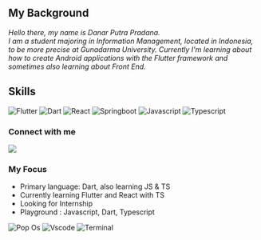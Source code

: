 <!-- ![Danar Putra github stats](https://github-readme-stats.vercel.app/api?username=pradana4648&show_icons=true) -->
<!-- [![Top Langs](https://github-readme-stats.vercel.app/api/top-langs/?username=pradana4648&layout=compact&theme=jolly)](https://github.com/anuraghazra/github-readme-stats) -->


<!-- [![Wakatime Status](https://github-readme-stats.vercel.app/api/wakatime?username=@pradana4648)](https://github.com/anuraghazra/github-readme-stats) -->
## My Background

*Hello there, my name is Danar Putra Pradana. <br>
I am a student majoring in Information Management, located in Indonesia, to be more precise at Gunadarma University.
Currently I'm learning about how to create Android applications with the Flutter framework and sometimes also learning about Front End.*

## Skills
![Flutter](https://img.shields.io/badge/Flutter%20-%2302569B.svg?&style=for-the-badge&logo=Flutter&logoColor=white&color=black)
![Dart](https://img.shields.io/badge/dart-lang.svg?&style=for-the-badge&logo=dart&logoColor=white&color=black) 
![React](https://img.shields.io/badge/react-js.svg?&style=for-the-badge&logo=react&logoColor=white&color=black)
![Springboot](https://img.shields.io/badge/springboot-java.svg?&style=for-the-badge&logo=springboot&logoColor=white&color=black)
![Javascript](https://img.shields.io/badge/javascript-lang.svg?&style=for-the-badge&logo=javascript&logoColor=white&color=black) 
![Typescript](https://img.shields.io/badge/typescript-lang.svg?&style=for-the-badge&logo=typescript&logoColor=white&color=black) 



### Connect with me

[<img src="https://img.shields.io/badge/linkedin-logo.svg?style=for-the-badge&logo=linkedin&logoColor=white&color=informational"/>](https://www.linkedin.com/in/danar-p-530197108/)

### My Focus
* Primary language: Dart, also learning JS & TS
* Currently learning Flutter and React with TS
* Looking for Internship 
* Playground : Javascript, Dart, Typescript

![Pop Os](https://img.shields.io/badge/pop_os-logo.svg?&style=for-the-badge&logo=popos&logoColor=white&color=important)
![Vscode](https://img.shields.io/badge/vscode-logo.svg?&style=for-the-badge&logo=visualstudiocode&logoColor=white&color=important)
![Terminal](https://img.shields.io/badge/terminal-logo.svg?&style=for-the-badge&logo=windowsterminal&logoColor=white&color=important)

<!-- ![Visitor Count](https://profile-counter.glitch.me/danarputra4648/count.svg) -->



